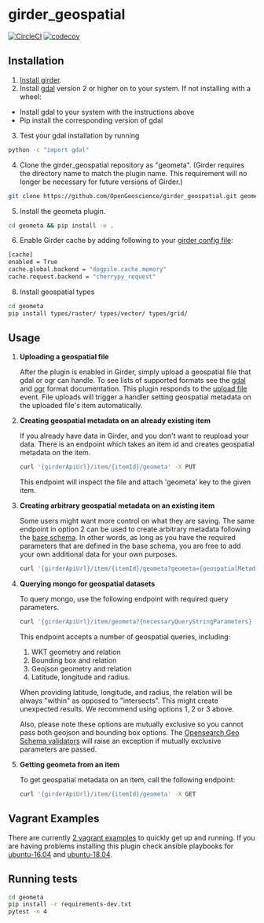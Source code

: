 # girder_geospatial
[![CircleCI](https://circleci.com/gh/OpenGeoscience/girder_geospatial/tree/master.svg?style=svg)](https://circleci.com/gh/OpenGeoscience/girder_geospatial/tree/master)
[![codecov](https://codecov.io/gh/OpenGeoscience/girder_geospatial/branch/master/graph/badge.svg)](https://codecov.io/gh/OpenGeoscience/girder_geospatial)

## Installation
1. [Install girder](https://girder.readthedocs.io/en/latest/installation.html).
2. Install [gdal](http://gdal.org/) version 2 or higher on to your system. If not installing with a wheel:
* Install gdal to your system with the instructions above
* Pip install the corresponding version of gdal

3. Test your gdal installation by running
```sh
python -c "import gdal"
```

4. Clone the girder_geospatial repository as "geometa".  (Girder requires the directory name to match the plugin name.  This requirement will no longer be necessary for future versions of Girder.)
```sh
git clone https://github.com/OpenGeoscience/girder_geospatial.git geometa
```
5. Install the geometa plugin.
```sh
cd geometa && pip install -e .
```
6. Enable Girder cache by adding following to your [girder config file](https://girder.readthedocs.io/en/latest/configuration.html):
```sh
[cache]
enabled = True
cache.global.backend = "dogpile.cache.memory"
cache.request.backend = "cherrypy_request"
```
8. Install geospatial types
```sh
cd geometa
pip install types/raster/ types/vector/ types/grid/
```

## Usage
1. **Uploading a geospatial file**

    After the plugin is enabled in Girder, simply upload a geospatial file that gdal or ogr can handle.
    To see lists of supported formats see the [gdal](http://www.gdal.org/formats_list.html) and [ogr](http://www.gdal.org/ogr_formats.html) format documentation.
    This plugin responds to the [upload file](https://github.com/OpenGeoscience/girder_geospatial/blob/master/server/__init__.py#L16-L17) event.  File uploads will trigger a handler setting geospatial metadata on the uploaded file's item automatically.

2. **Creating geospatial metadata on an already existing item**

    If you already have data in Girder, and you don't want to reupload your data. There is an
    endpoint which takes an item id and creates geospatial metadata on the item.
    ```sh
    curl '{girderApiUrl}/item/{itemId}/geometa' -X PUT
    ```
    This endpoint will inspect the file and attach 'geometa' key to the given item.

3. **Creating arbitrary geospatial metadata on an existing item**

    Some users might want more control on what they are saving. The same endpoint in option 2 can be used
    to create arbitrary metadata following the [base schema](https://github.com/OpenGeoscience/girder_geospatial/blob/master/geometa/schema/base.py#L29-L48).
    In other words, as long as you have the required parameters that are defined in the base
    schema, you are free to add your own additional data for your own purposes.
    ```sh
    curl '{girderApiUrl}/item/{itemId}/geometa?geometa={geospatialMetadata}' -X PUT
    ```

4. **Querying mongo for geospatial datasets**

	To query mongo, use the following endpoint with required query parameters.
	```sh
	curl '{girderApiUrl}/item/geometa?{necessaryQueryStringParameters} -X GET
	```

	This endpoint accepts a number of geospatial queries, including:
	1. WKT geometry and relation
	2. Bounding box and relation
	3. Geojson geometry and relation
	4. Latitude, longitude and radius.

	When providing latitude, longitude, and radius, the relation will be always "within" as opposed to
	"intersects". This might create unexpected results. We recommend using options 1, 2 or 3
	above.

	Also, please note these options are mutually exclusive so you cannot pass both geojson and bounding
	box options. The [Opensearch Geo Schema validators](https://github.com/OpenGeoscience/girder_geospatial/blob/add-endpoint-documentation/geometa/schema/opensearchgeo.py#L61-L147) will raise an exception if mutually exclusive
	parameters are passed.

5. **Getting geometa from an item**

   To get geospatial metadata on an item, call the following endpoint:
   ```sh
   curl '{girderApiUrl}/item/{itemId}/geometa' -X GET
   ```

## Vagrant Examples
There are currently [2 vagrant examples](https://github.com/OpenGeoscience/girder_geospatial/tree/master/devops/ansible/examples) to quickly get up and running.
If you are having problems installing this plugin check ansible playbooks for
[ubuntu-16.04](https://github.com/OpenGeoscience/girder_geospatial/blob/master/devops/ansible/examples/ubuntu-16.04/playbook.yml) and
[ubuntu-18.04](https://github.com/OpenGeoscience/girder_geospatial/blob/master/devops/ansible/examples/ubuntu-18.04/playbook.yml).

## Running tests
```sh
cd geometa
pip install -r requirements-dev.txt
pytest -n 4
```
